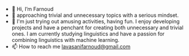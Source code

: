 - 👋 Hi, I’m Farnoud
- 👀 approaching trivial and unnecessary topics with a serious mindset. 
- 🌱 I'm just trying out amusing activities, having fun. I enjoy developing projects and have a penchant for creating both unnecessary and trivial ones. I am currently studying linguistics and have a passion for combining linguistics with machine learning.
- 📫 How to reach me lavasanifarnoud@gmail.com

<!---

--->
